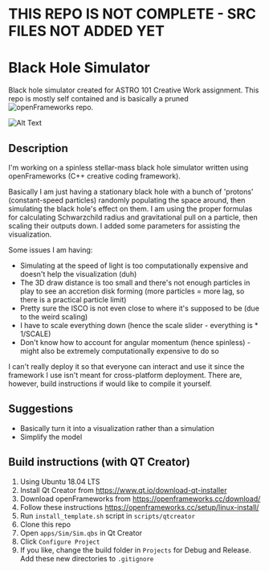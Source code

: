 # THIS REPO IS NOT COMPLETE - SRC FILES NOT ADDED YET

# Black Hole Simulator
Black hole simulator created for ASTRO 101 Creative Work assignment. This repo is mostly self contained and is basically a pruned ![openFrameworks repo](https://github.com/openframeworks/openFrameworks). 

![Alt Text](https://gfycat.com/flawlesspinkbirdofparadise)

## Description
I'm working on a spinless stellar-mass black hole simulator written using openFrameworks (C++ creative coding framework).

Basically I am just having a stationary black hole with a bunch of 'protons' (constant-speed particles) randomly populating the space around, then simulating the black hole's effect on them. I am using the proper formulas for calculating Schwarzchild radius and gravitational pull on a particle, then scaling their outputs down. I added some parameters for assisting the visualization.

Some issues I am having:
- Simulating at the speed of light is too computationally expensive and doesn't help the visualization (duh)
- The 3D draw distance is too small and there's not enough particles in play to see an accretion disk forming (more particles = more lag, so there is a practical particle limit)
- Pretty sure the ISCO is not even close to where it's supposed to be (due to the weird scaling)
- I have to scale everything down (hence the scale slider - everything is * 1/SCALE)
- Don't know how to account for angular momentum (hence spinless) - might also be extremely computationally expensive to do so

I can't really deploy it so that everyone can interact and use it since the framework I use isn't meant for cross-platform  deployment. There are, however, build instructions if would like to compile it yourself.

## Suggestions
- Basically turn it into a visualization rather than a simulation
- Simplify the model

## Build instructions (with QT Creator)
1. Using Ubuntu 18.04 LTS
2. Install Qt Creator from https://www.qt.io/download-qt-installer
3. Download openFrameworks from https://openframeworks.cc/download/
4. Follow these instructions https://openframeworks.cc/setup/linux-install/
5. Run `install_template.sh` script in `scripts/qtcreator`
6. Clone this repo
7. Open `apps/Sim/Sim.qbs` in Qt Creator
8. Click `Configure Project`
9. If you like, change the build folder in `Projects` for Debug and Release. Add these new directories to `.gitignore`
